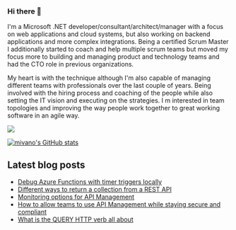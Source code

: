 ### Hi there 👋

I'm a Microsoft .NET developer/consultant/architect/manager with a focus on web applications and cloud systems, but also working on backend applications and more complex integrations. Being a certified Scrum Master I additionally started to coach and help multiple scrum teams but moved my focus more to building and managing product and technology teams and had the CTO role in previous organizations. 

My heart is with the technique although I'm also capable of managing different teams with professionals over the last couple of years. Being involved with the hiring process and coaching of the people while also setting the IT vision and executing on the strategies. I m interested in team topologies and improving the way people work together to great working software in an agile way.

<a href="https://www.twitter.com/mivano" target="_blank" rel="noreferrer"><img
src="https://img.shields.io/twitter/follow/mivano?logo=twitter&style=for-the-badge&color=0891b2&labelColor=1c1917"
/></a>

<a href="http://www.github.com/mivano"><img src="https://github-readme-stats.vercel.app/api?username=mivano&show_icons=true&hide=&count_private=true&title_color=0891b2&text_color=ffffff&icon_color=0891b2&bg_color=1c1917&hide_border=true&show_icons=true" alt="mivano's GitHub stats" /></a>

## Latest blog posts

<!--START_SECTION:feed-->
* [Debug Azure Functions with timer triggers locally](https:&#x2F;&#x2F;www.mindbyte.nl&#x2F;2022&#x2F;11&#x2F;21&#x2F;debug-azure-functions-with-timer-triggers-locally.html)
* [Different ways to return a collection from a REST API](https:&#x2F;&#x2F;www.mindbyte.nl&#x2F;2022&#x2F;09&#x2F;05&#x2F;different-ways-to-return-a-collection-from-a-rest-api.html)
* [Monitoring options for API Management](https:&#x2F;&#x2F;www.mindbyte.nl&#x2F;2022&#x2F;08&#x2F;25&#x2F;monitoring-options-for-api-management.html)
* [How to allow teams to use API Management while staying secure and compliant](https:&#x2F;&#x2F;www.mindbyte.nl&#x2F;2022&#x2F;08&#x2F;23&#x2F;how-to-allow-teams-to-use-api-management-while-staying-secure-and-compliant.html)
* [What is the QUERY HTTP verb all about](https:&#x2F;&#x2F;www.mindbyte.nl&#x2F;2022&#x2F;08&#x2F;19&#x2F;what-is-the-query-http-verb-all-about.html)
<!--END_SECTION:feed-->

<!--
**mivano/mivano** is a ✨ _special_ ✨ repository because its `README.md` (this file) appears on your GitHub profile.

Here are some ideas to get you started:

- 🔭 I’m currently working on ...
- 🌱 I’m currently learning ...
- 👯 I’m looking to collaborate on ...
- 🤔 I’m looking for help with ...
- 💬 Ask me about ...
- 📫 How to reach me: ...
- 😄 Pronouns: ...
- ⚡ Fun fact: ...
-->
